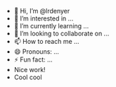 - 👋 Hi, I’m @lrdenyer
- 👀 I’m interested in ...
- 🌱 I’m currently learning ...
- 💞️ I’m looking to collaborate on ...
- 📫 How to reach me ...
- 😄 Pronouns: ...
- ⚡ Fun fact: ...
- Nice work!
- Cool cool

<!---
lrdenyer/lrdenyer is a ✨ special ✨ repository because its `README.md` (this file) appears on your GitHub profile.
You can click the Preview link to take a look at your changes.
--->
